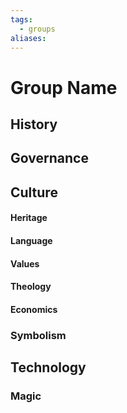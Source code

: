 ```yaml
---
tags:
  - groups
aliases:
---
```


# Group Name
## History
## Governance

## Culture
#### Heritage
#### Language
#### Values
#### Theology
#### Economics
### Symbolism
## Technology
### Magic